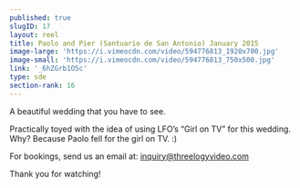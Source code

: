 ```yaml
---
published: true
slugID: 17
layout: reel
title: Paolo and Pier (Santuario de San Antonio) January 2015
image-large: 'https://i.vimeocdn.com/video/594776813_1920x700.jpg'
image-small: 'https://i.vimeocdn.com/video/594776813_750x500.jpg'
link: '_6hZGrb1O5c'
type: sde
section-rank: 16
---
```

A beautiful wedding that you have to see.

Practically toyed with the idea of using LFO’s “Girl on TV” for this wedding. Why? Because Paolo fell for the girl on TV. :)

For bookings, send us an email at: inquiry@threelogyvideo.com

Thank you for watching! 
